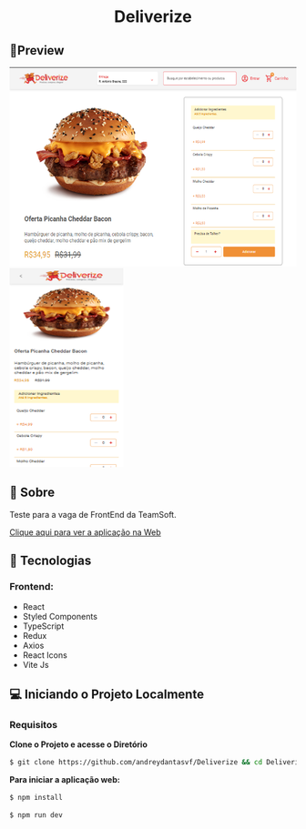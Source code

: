 <h1 align="center">Deliverize</h1>

## 🔖Preview
<p>
	<img alt="Layout" src="./.github/preview-web.png" width="600px" height="350px">
	<img alt="Layout" src="./.github/preview-mobile.png" width="200px" height="350px">
</p>
  
## 📜 Sobre
<p>
	Teste para a vaga de FrontEnd da TeamSoft.
</p>

[Clique aqui para ver a aplicação na Web](https://deliverize.netlify.app/)


## 🚀 Tecnologias
### Frontend:
- React
- Styled Components
- TypeScript
- Redux
- Axios
- React Icons
- Vite Js

## 💻 Iniciando o Projeto Localmente


### Requisitos

**Clone o Projeto e acesse o Diretório**

```bash
$ git clone https://github.com/andreydantasvf/Deliverize && cd Deliverize
```

**Para iniciar a aplicação web:**
```bash
$ npm install
```
```bash
$ npm run dev
```